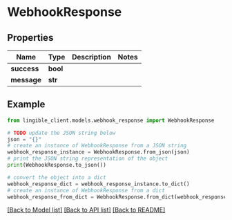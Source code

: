 # WebhookResponse


## Properties

Name | Type | Description | Notes
------------ | ------------- | ------------- | -------------
**success** | **bool** |  |
**message** | **str** |  |

## Example

```python
from lingible_client.models.webhook_response import WebhookResponse

# TODO update the JSON string below
json = "{}"
# create an instance of WebhookResponse from a JSON string
webhook_response_instance = WebhookResponse.from_json(json)
# print the JSON string representation of the object
print(WebhookResponse.to_json())

# convert the object into a dict
webhook_response_dict = webhook_response_instance.to_dict()
# create an instance of WebhookResponse from a dict
webhook_response_from_dict = WebhookResponse.from_dict(webhook_response_dict)
```
[[Back to Model list]](../README.md#documentation-for-models) [[Back to API list]](../README.md#documentation-for-api-endpoints) [[Back to README]](../README.md)
